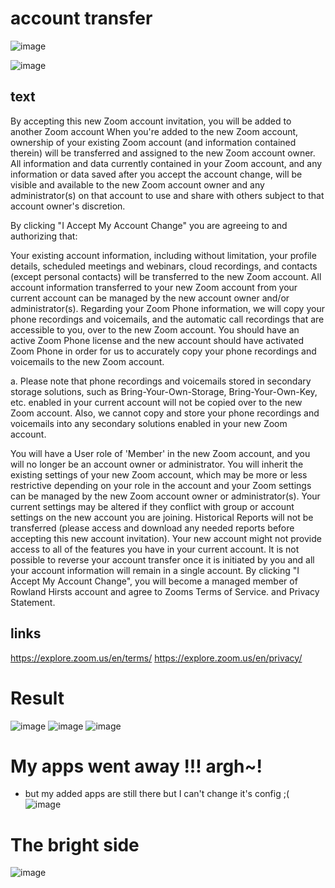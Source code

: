 # account transfer 
![image](https://github.com/Sa-So/Zoom/assets/60461699/be1d4b7b-8eb4-48b0-8cdf-b39e9b8caec6)

![image](https://github.com/Sa-So/Zoom/assets/60461699/1a99b4ae-1719-4713-9ae1-3909738128e3)
## text
By accepting this new Zoom account invitation, you will be added to another Zoom account
When you're added to the new Zoom account, ownership of your existing Zoom account (and information contained therein) will be transferred and assigned to the new Zoom account owner. All information and data currently contained in your Zoom account, and any information or data saved after you accept the account change, will be visible and available to the new Zoom account owner and any administrator(s) on that account to use and share with others subject to that account owner's discretion.

By clicking "I Accept My Account Change" you are agreeing to and authorizing that:

Your existing account information, including without limitation, your profile details, scheduled meetings and webinars, cloud recordings, and contacts (except personal contacts) will be transferred to the new Zoom account.
All account information transferred to your new Zoom account from your current account can be managed by the new account owner and/or administrator(s).
Regarding your Zoom Phone information, we will copy your phone recordings and voicemails, and the automatic call recordings that are accessible to you, over to the new Zoom account. You should have an active Zoom Phone license and the new account should have activated Zoom Phone in order for us to accurately copy your phone recordings and voicemails to the new Zoom account.

a.
Please note that phone recordings and voicemails stored in secondary storage solutions, such as Bring-Your-Own-Storage, Bring-Your-Own-Key, etc. enabled in your current account will not be copied over to the new Zoom account. Also, we cannot copy and store your phone recordings and voicemails into any secondary solutions enabled in your new Zoom account.

You will have a User role of 'Member' in the new Zoom account, and you will no longer be an account owner or administrator.
You will inherit the existing settings of your new Zoom account, which may be more or less restrictive depending on your role in the account and your Zoom settings can be managed by the new Zoom account owner or administrator(s).
Your current settings may be altered if they conflict with group or account settings on the new account you are joining.
Historical Reports will not be transferred (please access and download any needed reports before accepting this new account invitation).
Your new account might not provide access to all of the features you have in your current account.
It is not possible to reverse your account transfer once it is initiated by you and all your account information will remain in a single account.
By clicking "I Accept My Account Change", you will become a managed member of Rowland Hirsts account and agree to Zooms Terms of Service. and Privacy Statement.

## links
https://explore.zoom.us/en/terms/
https://explore.zoom.us/en/privacy/


# Result 
![image](https://github.com/Sa-So/Zoom/assets/60461699/e62f8fbf-a835-4a10-8a05-eab99a3ac295)
![image](https://github.com/Sa-So/Zoom/assets/60461699/0d851716-7cfa-4361-9f7c-7b8372dfaf2b)
![image](https://github.com/Sa-So/Zoom/assets/60461699/49c7e480-8c87-4962-a6d8-bf445824ba02)

# My apps went away !!! argh~!
- but my added apps are still there but I can't change it's config ;(
![image](https://github.com/Sa-So/Zoom/assets/60461699/e57c9897-6afd-4b95-ab97-155c4c6ecc2c)

# The bright side 
![image](https://github.com/Sa-So/Zoom/assets/60461699/683614df-335e-4a65-b481-990129f44677)

